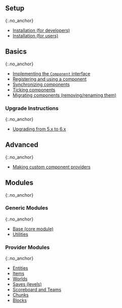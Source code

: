 ## Setup
{:.no_anchor}
- [Installation (for developers)](/wiki/cardinal-components-api/dev-install)
- [Installation (for users)](/wiki/cardinal-components-api/user-install)

## Basics
{:.no_anchor}
- [Implementing the `Component` interface](/wiki/cardinal-components-api/implementing-component)
- [Registering and using a component](/wiki/cardinal-components-api/registration)
- [Synchronizing components](/wiki/cardinal-components-api/synchronization)
- [Ticking components](/wiki/cardinal-components-api/ticking)
- [Migrating components (removing/renaming them)](/wiki/cardinal-components-api/migrating-components)

### Upgrade Instructions
{:.no_anchor}
- [Upgrading from 5.x to 6.x](/wiki/cardinal-components-api/upgrade-instructions/CCA-6-changes)

## Advanced
{:.no_anchor}
- [Making custom component providers](/wiki/cardinal-components-api/advanced/custom-component-providers)

## Modules
{:.no_anchor}

### Generic Modules
{:.no_anchor}
- [Base (core module)](/wiki/cardinal-components-api/modules/base)
- [Utilities](/wiki/cardinal-components-api/modules/util)

### Provider Modules
{:.no_anchor}
- [Entities](/wiki/cardinal-components-api/modules/entity)
- [Items](/wiki/cardinal-components-api/modules/item)
- [Worlds](/wiki/cardinal-components-api/modules/world)
- [Saves (levels)](/wiki/cardinal-components-api/modules/level)
- [Scoreboard and Teams](/wiki/cardinal-components-api/modules/scoreboard)
- [Chunks](/wiki/cardinal-components-api/modules/chunk)
- [Blocks](/wiki/cardinal-components-api/modules/block)